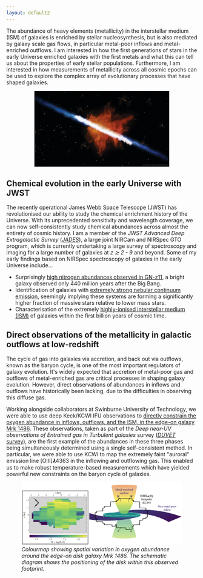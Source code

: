 ```yaml
---
layout: default2
---
```


The abundance of heavy elements (metallicity) in the interstellar medium (ISM) of galaxies is enriched by stellar nucleosynthesis, but is also mediated by galaxy scale gas flows, in particular metal-poor inflows and metal-enriched outflows. I am interested in how the first generations of stars in the early Universe enriched galaxies with the first metals and what this can tell us about the properties of early stellar populations. Furthermore, I am interested in how measurements of metallicity across all cosmic epochs can be used to explore the complex array of evolutionary processes that have shaped galaxies.

<center>
<figure>
    <img src="Galaxy-Outflow.jpg" alt="Galactic outflows" width="356" height="200">
    <!-- <figcaption><i>An artist's impression of the cycle of inflows and outflows in a an edge-on galaxy. Credit: James Josephides</i></figcaption> -->
</figure>    
</center>

## Chemical evolution in the early Universe with JWST

The recently operational James Webb Space Telescope (JWST) has revolutionised our ability to study the chemical enrichment history of the Universe. With its unprecedented sensitivity and wavelength coverage, we can now self-consistently study chemical abundances across almost the entirety of cosmic history. I am a member of the *JWST Advanced Deep Extragalactic Survey* ([*JADES*](https://jades-survey.github.io)), a large joint NIRCam and NIRSpec GTO program, which is currently undertaking a large survey of spectroscopy and imaging for a large number of galaxies at *z ≳ 2 - 9* and beyond. Some of my early findings based on NIRSpec spectroscopy of galaxies in the early Universe include...

* Surprisingly [high nitrogen abundances observed in GN-z11](https://ui.adsabs.harvard.edu/abs/2023MNRAS.523.3516C/abstract), a bright galaxy observed only 440 million years after the Big Bang.
* Identification of galaxies with [extremely strong nebular continuum emission](https://ui.adsabs.harvard.edu/abs/2023arXiv231102051C/abstract), seemingly implying these systems are forming a significantly higher fraction of massive stars relative to lower mass stars.
* Characterisation of the extremely [highly-ionised interstellar medium (ISM)](https://ui.adsabs.harvard.edu/abs/2023A%26A...677A.115C/abstract) of galaxies within the first billion years of cosmic time.


## Direct observations of the metallicity in galactic outflows at low-redshift

The cycle of gas into galaxies via accretion, and back out via outflows, known as the baryon cycle, is one of the most important regulators of galaxy evolution. It's widely expected that accretion of metal-poor gas and outflows of metal-enriched gas are critical processes in shaping galaxy evolution. However, direct observations of abundances in inflows and outflows have historically been lacking, due to the difficulties in observing this diffuse gas.

Working alongside collaborators at Swinburne University of Technology, we were able to use deep Keck/KCWI IFU observations to [directly constrain the oxygen abundance in inflows, outflows, and the ISM, in the edge-on galaxy Mrk 1486](https://ui.adsabs.harvard.edu/abs/2021ApJ...918L..16C/abstract). These observations, taken as part of the *Deep near-UV observations of Entrained gas in Turbulent galaxies* survey ([*DUVET* survey](https://www.deannefisher.com/duvet)), are the first example of the abundances in these three phases being simultaneously determined using a single self-consistent method. In particular, we were able to use KCWI to map the extremely faint "auroral" emission line [OIII]𝝀4363 in the inflowing and outflowing gas. This enabled us to make robust temperature-based measurements which have yielded powerful new constraints on the baryon cycle of galaxies.

<figure>
    <img src="DUVET_schematic.png" alt="Metal enriched outflows in Mrk 1486">
    <figcaption><i>Colourmap showing spatial variation in oxygen abundance around the edge-on disk galaxy Mrk 1486. The schematic diagram shows the positioning of the disk within this observed footprint.</i></figcaption>
</figure>    
